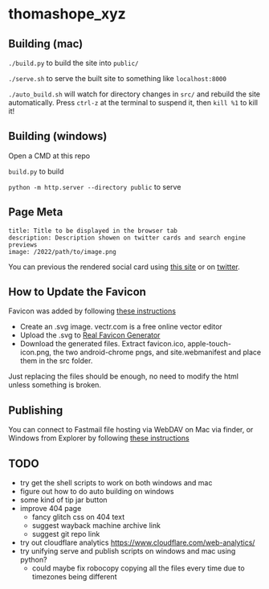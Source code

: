 # thomashope_xyz

## Building (mac)

`./build.py` to build the site into `public/`

`./serve.sh` to serve the built site to something like `localhost:8000`

`./auto_build.sh` will watch for directory changes in `src/` and rebuild the site automatically. Press `ctrl-z` at the terminal to suspend it, then `kill %1` to kill it!

## Building (windows)

Open a CMD at this repo

`build.py` to build

`python -m http.server --directory public` to serve

## Page Meta

```
title: Title to be displayed in the browser tab
description: Description showen on twitter cards and search engine previews
image: /2022/path/to/image.png
```

You can previous the rendered social card using [this site](https://www.opengraph.xyz/url/https%3A%2F%2Fthomashope.xyz%2F) or on [twitter](https://cards-dev.twitter.com/validator).

## How to Update the Favicon

Favicon was added by following [these instructions](https://dev.to/masakudamatsu/favicon-nightmare-how-to-maintain-sanity-3al7)

* Create an .svg image. vectr.com is a free online vector editor
* Upload the .svg to [Real Favicon Generator](https://realfavicongenerator.net/)
* Download the generated files. Extract favicon.ico, apple-touch-icon.png, the two android-chrome pngs, and site.webmanifest and place them in the src folder.

Just replacing the files should be enough, no need to modify the html unless something is broken.

## Publishing

You can connect to Fastmail file hosting via WebDAV on Mac via finder, or Windows from Explorer by following [these instructions](https://www.fastmail.help/hc/en-us/articles/1500000277882-Remote-file-access)

## TODO

* try get the shell scripts to work on both windows and mac
* figure out how to do auto building on windows
* some kind of tip jar button
* improve 404 page
	* fancy glitch css on 404 text
	* suggest wayback machine archive link
	* suggest git repo link
* try out cloudflare analytics https://www.cloudflare.com/web-analytics/
* try unifying serve and publish scripts on windows and mac using python?
	- could maybe fix robocopy copying all the files every time due to timezones being different